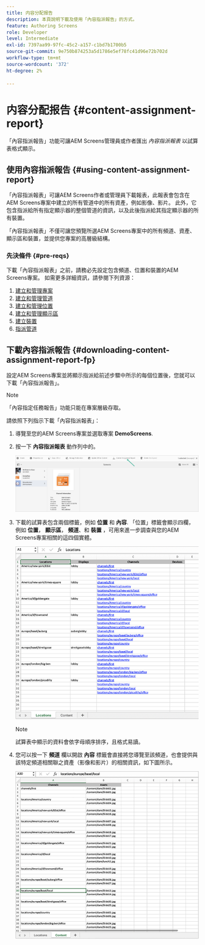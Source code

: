 ```yaml
---
title: 内容分配报告
description: 本頁說明下載及使用「內容指派報告」的方式。
feature: Authoring Screens
role: Developer
level: Intermediate
exl-id: 7397aa99-97fc-45c2-a157-c1bd7b1700b5
source-git-commit: 9e750b874253a5d1786e5ef78fc41d96e72b702d
workflow-type: tm+mt
source-wordcount: '372'
ht-degree: 2%

---
```


# 内容分配报告 {#content-assignment-report}

「內容指派報告」功能可讓AEM Screens管理員或作者匯出 *內容指派報表* 以試算表格式顯示。

## 使用內容指派報告 {#using-content-assignment-report}

「內容指派報表」可讓AEM Screens作者或管理員下載報表，此報表會包含在AEM Screens專案中建立的所有管道中的所有資產，例如影像、影片。 此外，它包含指派給所有指定顯示器的整個管道的資訊，以及此後指派給其指定顯示器的所有裝置。

「內容指派報表」不僅可讓您預覽所選AEM Screens專案中的所有頻道、資產、顯示區和裝置，並提供您專案的高層級結構。


### 先決條件 {#pre-reqs}

下載「內容指派報表」之前，請務必先設定包含頻道、位置和裝置的AEM Screens專案。
如需更多詳細資訊，請參閱下列資源：

1. [建立和管理專案](/help/user-guide/creating-a-screens-project.md)
1. [建立和管理管道](/help/user-guide/managing-channels.md)
1. [建立和管理位置](/help/user-guide/managing-locations.md)
1. [建立和管理顯示區](/help/user-guide/managing-displays.md)
1. [建立裝置](/help/user-guide/managing-devices.md)
1. [指派管道](/help/user-guide/channel-assignment-latest-fp.md)


## 下載內容指派報告 {#downloading-content-assignment-report-fp}

設定AEM Screens專案並將顯示指派給前述步驟中所示的每個位置後，您就可以下載「內容指派報告」。

>[!NOTE]
>「內容指定任務報告」功能只能在專案層級存取。

請依照下列指示下載「內容指派報表」：

1. 導覽至您的AEM Screens專案並選取專案 **DemoScreens**.

1. 按一下 **內容指派報表** 動作列中的。

   ![图像](/help/user-guide/assets/content-assignment-report/can-download.png)

1. 下載的試算表包含兩個標籤，例如 **位置** 和 **內容**. 「位置」標籤會顯示四欄，例如 **位置**， **顯示區**， **頻道**、和 **裝置** ，可用來進一步調查與您的AEM Screens專案相關的這四個實體。

   ![图像](/help/user-guide/assets/content-assignment-report/report-sheet1.png)

   >[!NOTE]
   >試算表中顯示的資料會依字母順序排序，且格式易讀。

1. 您可以按一下 **頻道** 欄以開啟 **內容** 標籤會直接將您導覽至該頻道，也會提供與該特定頻道相關聯之資產（影像和影片）的相關資訊，如下圖所示。

   ![图像](/help/user-guide/assets/content-assignment-report/report-sheet2.png)
